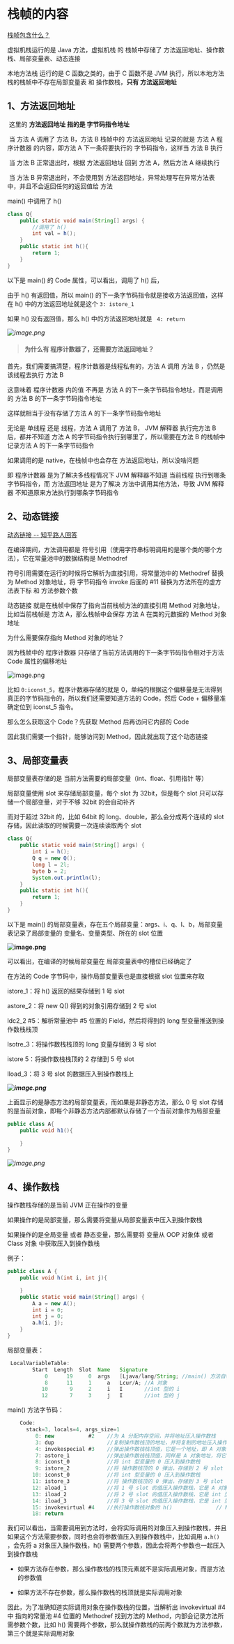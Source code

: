 # 栈帧的内容



 [栈帧包含什么？](<https://blog.csdn.net/qian520ao/article/details/79118474>)



虚拟机栈运行的是 Java 方法，虚拟机栈 的 栈帧中存储了 方法返回地址、操作数栈、局部变量表、动态连接

本地方法栈 运行的是 C 函数之类的，由于 C 函数不是 JVM 执行，所以本地方法栈的栈帧中不存在局部变量表 和 操作数栈，**只有 方法返回地址**



## 1、方法返回地址

​	这里的 **方法返回地址 指的是 字节码指令地址**

​	当 方法 A 调用了 方法 B，方法 B 栈帧中的 方法返回地址 记录的就是 方法 A 程序计数器 的内容，即方法 A 下一条将要执行的 字节码指令，这样当 方法 B 执行

​	当 方法 B 正常退出时，根据 方法返回地址 回到 方法 A，然后方法 A 继续执行

​	当 方法 B 异常退出时，不会使用到 方法返回地址，异常处理写在异常方法表中，并且不会返回任何的返回值给 方法

main() 中调用了 h()

```java
class Q{
    public static void main(String[] args) {
        //调用了 h()
        int val = h();
    }
    public static int h(){
        return 1;
    }
}
```

以下是 main() 的 Code 属性，可以看出，调用了 h() 后，

由于 h() 有返回值，所以 main() 的下一条字节码指令就是接收方法返回值，这样在 h() 中的方法返回地址就是这个 `3: istore_1`

如果 h() 没有返回值，那么 h() 中的方法返回地址就是 ` 4: return`

*![image.png](https://pic.leetcode-cn.com/1605602954-ELHZdo-image.png)*



> #### 为什么有 程序计数器了，还需要方法返回地址？

首先，我们需要搞清楚，程序计数器是线程私有的，方法 A 调用 方法 B ，仍然是该线程去执行 方法 B

这意味着 程序计数器 内的值 不再是 方法 A 的下一条字节码指令地址，而是调用的 方法 B 的下一条字节码指令地址

这样就相当于没有存储了方法 A 的下一条字节码指令地址

无论是 单线程 还是 线程，方法 A 调用了 方法 B， JVM 解释器 执行完方法 B 后，都并不知道 方法 A 的字节码指令执行到哪里了，所以需要在方法 B 的栈帧中记录方法 A 的下一条字节码指令



如果调用的是 native，在栈帧中也会存在 方法返回地址，所以没啥问题



即 程序计数器 是为了解决多线程情况下 JVM 解释器不知道 当前线程 执行到哪条字节码指令，而 方法返回地址 是为了解决 方法中调用其他方法，导致 JVM 解释器 不知道原来方法执行到哪条字节码指令





## 2、动态链接

[动态链接 -- 知乎路人回答](https://www.zhihu.com/question/347395101/answer/835477736)



在编译期间，方法调用都是 符号引用（使用字符串标明调用的是哪个类的哪个方法），它在常量池中的数据结构是 Methodref

符号引用需要在运行的时候将它解析为直接引用，将常量池中的 Methodref 替换为 Method 对象地址，将 字节码指令 invoke 后面的 #11 替换为方法所在的虚方法表下标 和 方法参数个数



动态链接 就是在栈帧中保存了指向当前栈帧方法的直接引用 Method 对象地址，比如当前栈帧是 方法 A，那么栈帧中会保存 方法 A 在类的元数据的 Method 对象地址

为什么需要保存指向 Method 对象的地址？

因为栈帧中的 程序计数器 只存储了当前方法调用的下一条字节码指令相对于方法 Code 属性的偏移地址

![image.png](https://pic.leetcode-cn.com/1605620624-inULpE-image.png)

比如 `0:iconst_5`，程序计数器存储的就是 0，单纯的根据这个偏移量是无法得到真正的字节码指令的，所以我们还需要知道方法的 Code，然后 Code + 偏移量准确定位到 iconst_5 指令。

那么怎么获取这个 Code？先获取 Method 后再访问它内部的 Code

因此我们需要一个指针，能够访问到 Method，因此就出现了这个动态链接



## 3、局部变量表

局部变量表存储的是 当前方法需要的局部变量（int、float、引用指针 等）

局部变量使用 slot 来存储局部变量，每个 slot 为 32bit，但是每个 slot 只可以存储一个局部变量，对于不够 32bit 的会自动补齐

而对于超过 32bit 的，比如 64bit 的 long、double，那么会分成两个连续的 slot 存储，因此读取的时候需要一次连续读取两个 slot

```java
class Q{
    public static void main(String[] args) {
        int i = h();
        Q q = new Q();
        long l = 2l;
        byte b = 2;
        System.out.println(l);
    }
    public static int h(){
        return 1;
    }
}
```

以下是 main() 的局部变量表，存在五个局部变量：args、i、q、l、b，局部变量表记录了局部变量的 变量名、变量类型、所在的 slot 位置

**![image.png](https://pic.leetcode-cn.com/1605615506-THxlLu-image.png)**

可以看出，在编译的时候局部变量在 局部变量表中的槽位已经确定了

在方法的 Code 字节码中，操作局部变量表也是直接根据 slot 位置来存取

istore_1：将 h() 返回的结果存储到 1 号 slot

astore_2：将 new Q() 得到的对象引用存储到 2 号 slot

ldc2_2 #5：解析常量池中 #5 位置的 Field，然后将得到的 long 型变量推送到操作数栈栈顶

lsotre_3：将操作数栈栈顶的 long 变量存储到 3 号 slot

istore    5：将操作数栈栈顶的 2 存储到 5 号 slot

lload_3：将 3 号 slot 的数据压入到操作数栈上

***![image.png](https://pic.leetcode-cn.com/1605616455-KCjltv-image.png)***



上面显示的是静态方法的局部变量表，而如果是非静态方法，那么 0 号 slot 存储的是当前对象，即每个非静态方法内部都默认存储了一个当前对象作为局部变量

```java
public class A{
    public void h1(){
		
    }
}
```

*![image.png](https://pic.leetcode-cn.com/1605615867-EfTzsk-image.png)*





## 4、操作数栈

操作数栈存储的是当前 JVM 正在操作的变量

如果操作的是局部变量，那么需要将变量从局部变量表中压入到操作数栈

如果操作的是全局变量 或者 静态变量，那么需要将 变量从 OOP 对象体 或者 Class 对象 中获取压入到操作数栈



例子：

```java
public class A {
    public void h(int i, int j){

    }
    public static void main(String[] args) {
        A a = new A();
        int i = 0;
        int j = 0;
        a.h(i, j);
    }
}

```

局部变量表：

```java
 LocalVariableTable:
        Start  Length  Slot  Name   Signature
            0      19     0  args   [Ljava/lang/String;	//main() 方法自带参数
            8      11     1     a   Lcur/A;	//A 对象
           10       9     2     i   I		//int 型的 i
           12       7     3     j   I		//int 型的 j

```

main() 方法字节码：

```java
    Code:
      stack=3, locals=4, args_size=1
         0: new           #2    //为 A 分配内存空间，并将地址压入操作数栈               // class cur/A
         3: dup				    //复制操作数栈顶的地址，并将复制的地址压入操作数栈，即操作数栈栈顶有两个相同的地址
         4: invokespecial #3    //弹出操作数栈栈顶值，它是一个地址，即 A 对象，执行该实例对象的构造方法               // Method "<init>":()V
         7: astore_1		    //弹出操作数栈栈顶值，同样是 A 对象地址，将它存储到 局部变量表的 1 号 slot
         8: iconst_0		    //将 int 型变量的 0 压入到操作数栈
         9: istore_2		    //将 操作数栈顶的 0 弹出，存储到 2 号 slot
        10: iconst_0			//将 int 型变量的 0 压入到操作数栈
        11: istore_3			//将 操作数栈顶的 0 弹出，存储到 3 号 slot
        12: aload_1				//将 1 号 slot 的值压入操作数栈，它是 A 对象地址
        13: iload_2				//将 2 号 slot 的值压入操作数栈，它是 int 型的 0
        14: iload_3				//将 3 号 slot 的值压入操作数栈，它是 int 型的 0
        15: invokevirtual #4    //执行操作数栈对象的 h()              // Method h:(II)V
        18: return

```



我们可以看出，当需要调用到方法时，会将实际调用的对象压入到操作数栈，并且如果这个方法需要参数，同时也会将参数值压入到操作数栈中，比如调用 `a.h()` ，会先将 a 对象压入操作数栈，h() 需要两个参数，因此会将两个参数也一起压入到操作数栈

- 如果方法存在参数，那么操作数栈的栈顶元素就不是实际调用对象，而是方法的参数值

- 如果方法不存在参数，那么操作数栈的栈顶就是实际调用对象

因此，为了准确知道实际调用对象在操作数栈的位置，当解析出 invokevirtual #4 中 指向的常量池 #4 位置的 Methodref 找到方法的 Method，内部会记录方法所需参数个数，比如 h() 需要两个参数，那么就操作数栈的前两个数就为方法参数，第三个就是实际调用对象